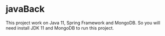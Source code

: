 # javaBack

This project work on Java 11, Spring Framework and MongoDB. So you will need install JDK 11 and MongoDB to run this project.

